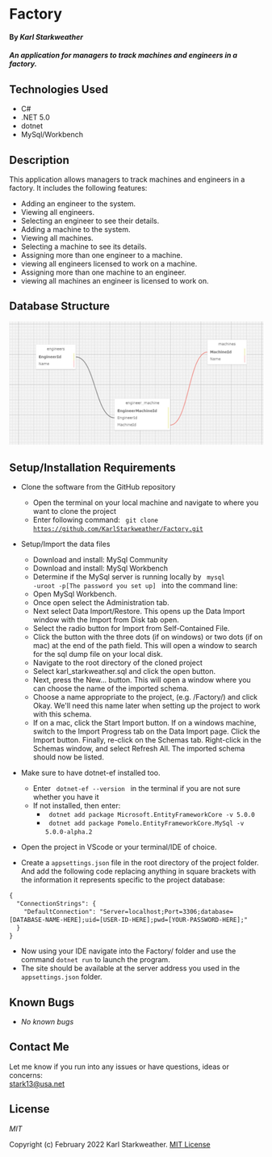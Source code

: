 # Factory 

#### By _**Karl Starkweather**_

#### _An application for managers to track machines and engineers in a factory._

## Technologies Used

* C#
* .NET 5.0
* dotnet
* MySql/Workbench

## Description

This application allows managers to track machines and engineers in a factory. It includes the following features:
* Adding an engineer to the system.
* Viewing all engineers.
* Selecting an engineer to see their details.
* Adding a machine to the system.
* Viewing all machines.
* Selecting a machine to see its details.
* Assigning more than one engineer to a machine.
* viewing all engineers licensed to work on a machine.
* Assigning more than one machine to an engineer.
* viewing all machines an engineer is licensed to work on.

## Database Structure

![Database Structure Image](/wwwroot/img/DatabaseImage.jpg)

## Setup/Installation Requirements
* Clone the software from the GitHub repository
    - Open the terminal on your local machine and navigate to where you want to clone the project
    - Enter following command: <code> git clone https://github.com/KarlStarkweather/Factory.git </code>
* Setup/Import the data files
    - Download and install: MySql Community
    - Download and install: MySql Workbench
    - Determine if the MySql server is running locally by <code> mysql -uroot -p[The password you set up] </code> into the command line:
    - Open MySql Workbench. 
    - Once open select the Administration tab. 
    - Next select Data Import/Restore. This opens up the Data Import window with the Import from Disk tab open. 
    - Select the radio button for Import from Self-Contained File. 
    - Click the button with the three dots (if on windows) or two dots (if on mac) at the end of the path field. This will open a window to search for the sql dump file on your local disk. 
    - Navigate to the root directory of the cloned project
    - Select karl_starkweather.sql and click the open button. 
    - Next, press the New... button. This will open a window where you can choose the name of the imported schema. 
    - Choose a name appropriate to the project, (e.g. /Factory/) and click Okay. We'll need this name later when setting up the project to work with this schema. 
    - If on a mac, click the Start Import button. If on a windows machine, switch to the Import Progress tab on the Data Import page. Click the Import button. Finally, re-click on the Schemas tab. Right-click in the Schemas window, and select Refresh All. The imported schema should now be listed.
    
* Make sure to have dotnet-ef installed too.<br>
    - Enter <code> dotnet-ef --version </code> in the terminal if you are not sure whether you have it
    - If not installed, then enter:
        - <code> dotnet add package Microsoft.EntityFrameworkCore -v 5.0.0 </code>
        - <code> dotnet add package Pomelo.EntityFrameworkCore.MySql -v 5.0.0-alpha.2 </code>

* Open the project in VScode or your terminal/IDE of choice.
* Create a <code>appsettings.json</code> file in the root directory of the project folder. And add the following code replacing anything in square brackets with the information it represents specific to the project database:
```
{
  "ConnectionStrings": {
    "DefaultConnection": "Server=localhost;Port=3306;database=[DATABASE-NAME-HERE];uid=[USER-ID-HERE];pwd=[YOUR-PASSWORD-HERE];"
  }
}

```

* Now using your IDE navigate into the Factory/ folder and use the command <code>dotnet run</code> to launch the program. 
* The site should be available at the server address you used in the <code>appsettings.json</code> folder.


## Known Bugs

* _No known bugs_

## Contact Me

Let me know if you run into any issues or have questions, ideas or concerns:  
stark13@usa.net

## License

_MIT_

Copyright (c) February 2022 Karl Starkweather.
[MIT License](https://opensource.org/licenses/MIT)
